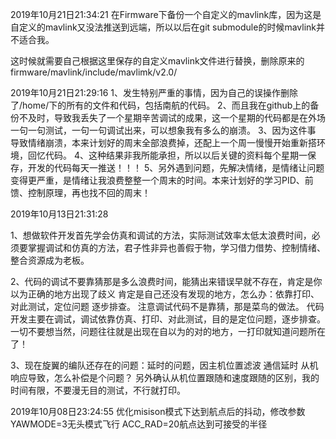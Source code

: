 


2019年10月21日21:34:21
在Firmware下备份一个自定义的mavlink库，因为这是自定义的mavlink又没法推送到远端，所以以后在git submodule的时候mavlink并不适合我。

这时候就需要自己根据这里保存的自定义mavlink文件进行替换，删除原来的firmware/mavlink/include/mavlimk/v2.0/





2019年10月21日21:29:16
1、发生特别严重的事情，因为自己的误操作删除了/home/下的所有的文件和代码，包括南航的代码。
2、而且我在github上的备份不及时，导致我丢失了一个星期辛苦调试的成果，这一个星期的代码都是在外场一句一句测试，一句一句调试出来，可以想象我有多么的崩溃。
3、因为这件事 导致情绪崩溃，本来计划好的周末全部浪费掉，还配上一个周一慢慢开始重新搭环境，回忆代码。
4、这种结果非我所能承担，所以以后关键的资料每个星期一保存，开发的代码每天一推送！！！
5、另外遇到问题，先解决情绪，是情绪让问题变得更严重，是情绪让我浪费整整一个周末的时间。本来计划好的学习PID、前馈、控制原理，再也找不回的周末！




2019年10月13日21:31:28

1、想做软件开发首先学会仿真和调试的方法，实际测试效率太低太浪费时间，必须要掌握调试和仿真的方法，君子性非异也善假于物，学习借力借势、控制情绪、整合资源成为老板。

2、代码的调试不要靠猜那是多么浪费时间，能猜出来错误早就不存在，肯定是你以为正确的地方出现了歧义 肯定是自己还没有发现的地方，怎么办：依靠打印、对此测试，定位问题 逐步排查。
注意调试代码不是靠猜，那是菜鸟的做法。
代码开发主要在调试，调试依靠仿真、打印、对此测试，目的是定位问题，逐步排查。一切不要想当然，问题往往就是出现在自以为的对的地方，一打印就知道问题所在了！

3、现在旋翼的编队还存在的问题：延时的问题，因主机位置滤波 通信延时 从机响应导致，怎么补偿是个问题？ 另外确认从机位置跟随和速度跟随的区别，我的时间有限，不要漫无目的测试，不行就打印。








2019年10月08日23:24:55
优化misison模式下达到航点后的抖动，修改参数YAWMODE=3无头模式飞行  ACC_RAD=20航点达到可接受的半径
